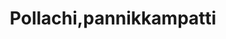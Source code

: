 ---
title: Pollachi,pannikkampatti
url: /pollachi-pannikkampatti/
latitude: 10.658
longitude: 77.014
---